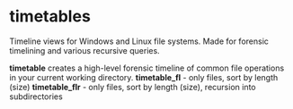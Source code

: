 # timetables
Timeline views for Windows and Linux file systems. Made for forensic timelining and various recursive queries.

**timetable** creates a high-level forensic timeline of common file operations in your current working directory.
**timetable_fl** - only files, sort by length (size)
**timetable_flr** - only files, sort by length (size), recursion into subdirectories
